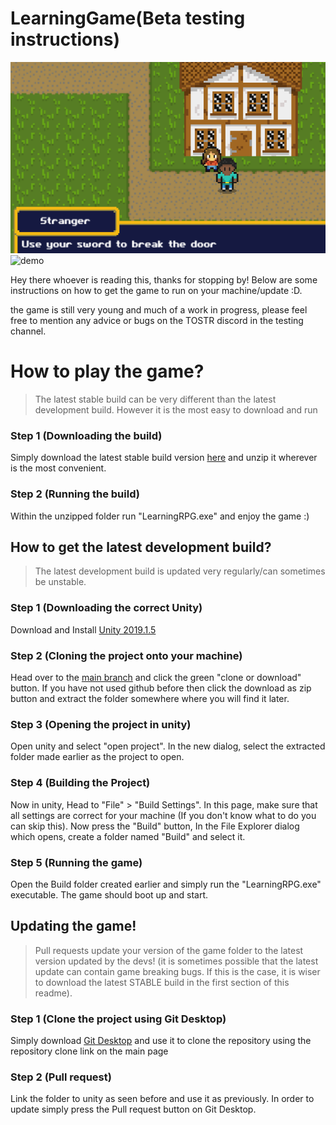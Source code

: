# LearningGame(Beta testing instructions)
![demoimage](https://github.com/EthicalBoris/LearningGame/blob/master/Images/demoimg.png?raw=true)
![demo](https://github.com/EthicalBoris/LearningGame/blob/master/Images/demo.gif?raw=true)


Hey there whoever is reading this, thanks for stopping by! Below are some instructions on how to get the game to run on your machine/update :D.

the game is still very young and much of a work in progress, please feel free to mention any advice or bugs on the TOSTR discord in the testing channel.

# How to play the game?
> The latest stable build can be very different than the latest development build. However it is the most easy to download and run
### Step 1 (Downloading the build)
Simply download the latest stable build version [here](https://drive.google.com/open?id=1T1oH0zJLSnCoq9H7CCcmo5kqS38PWkl1) and unzip it wherever is the most convenient.

### Step 2 (Running the build)
Within the unzipped folder run "LearningRPG.exe" and enjoy the game :)


## How to get the latest development build?
> The latest development build is updated very regularly/can sometimes be unstable.
### Step 1 (Downloading the correct Unity)
Download and Install [Unity 2019.1.5](https://unity3d.com/get-unity/download/archive) 

### Step 2 (Cloning the project onto your machine)
Head over to the [main branch]() and click the green "clone or download" button.
If you have not used github before then click the download as zip button and extract the folder somewhere where you will find it later.

### Step 3 (Opening the project in unity)
Open unity and select "open project".
In the new dialog, select the extracted folder made earlier as the project to open.

### Step 4 (Building the Project)
Now in unity, Head to "File" > "Build Settings".
In this page, make sure that all settings are correct for your machine (If you don't know what to do you can skip this).
Now press the "Build" button, In the File Explorer dialog which opens, create a folder named "Build" and select it.

### Step 5 (Running the game)
Open the Build folder created earlier and simply run the "LearningRPG.exe" executable. The game should boot up and start.


## Updating the game!
> Pull requests update your version of the game folder to the latest version updated by the devs! (it is sometimes possible that the latest update can contain game breaking bugs. If this is the case, it is wiser to download the latest STABLE build in the first section of this readme).
### Step 1 (Clone the project using Git Desktop)
Simply download [Git Desktop](https://desktop.github.com/) and use it to clone the repository using the repository clone link on the main page
### Step 2 (Pull request)
Link the folder to unity as seen before and use it as previously. In order to update simply press the Pull request button on Git Desktop.
